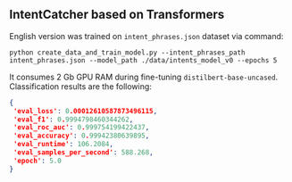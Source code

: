 ## IntentCatcher based on Transformers


English version was trained on `intent_phrases.json` dataset via command:
```
python create_data_and_train_model.py --intent_phrases_path intent_phrases.json --model_path ./data/intents_model_v0 --epochs 5
```
It consumes 2 Gb GPU RAM during fine-tuning `distilbert-base-uncased`. Classification results are the following:
```json
{
 'eval_loss': 0.00012610587873496115, 
 'eval_f1': 0.9994798460344262, 
 'eval_roc_auc': 0.999754199422437,
 'eval_accuracy': 0.99942380639895,
 'eval_runtime': 106.2084,
 'eval_samples_per_second': 588.268,
 'epoch': 5.0
}
```


